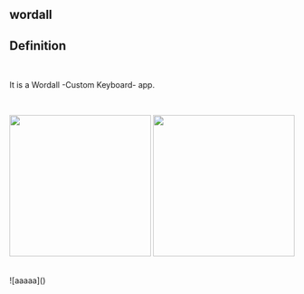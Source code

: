 ## wordall

## Definition
<br> 

It is a Wordall -Custom Keyboard- app.

<br> 

<p align="center">
  <img src="https://user-images.githubusercontent.com/88663603/163732087-d4ae41a4-b23d-41f5-9402-7a053a19cd24.png" width="250"> 
  <img src="https://user-images.githubusercontent.com/88663603/163938443-f457ed31-4c08-4bd2-a673-1eb8898d99da.gif" width="250"> 
</p>

<a id="contribution"></a>

<br>
![aaaaa]()
